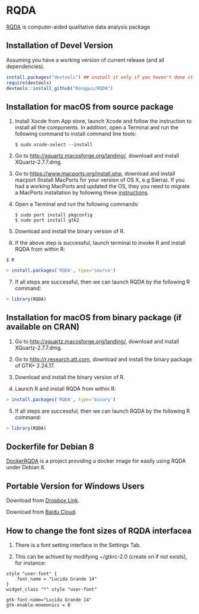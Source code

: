 # RQDA

[RQDA](http://rqda.r-forge.r-project.org/) is computer-aided qualitative data analysis package

## Installation of Devel Version

Assuming you have a working version of current release (and all dependencies).

```R
install.packages("devtools") ## install it only if you haven't done it yet
require(devtools)
devtools::install_github("Ronggui/RQDA")
```



## Installation for macOS from source package

1. Install Xocde from App store, launch Xcode and follow the instruction to install all the components. In addition, open a Terminal and run the following command to install command line tools: 
   ```
   $ sudo xcode-select --install
   ```

2. Go to http://xquartz.macosforge.org/landing/, download and install XQuartz-2.7.7.dmg.

3. Go to https://www.macports.org/install.php, download and install macport (Install MacPorts for your version of OS X, e.g Sierra). If you had a working MacPorts and updated the OS, they you need to migrate a MacPorts installation by following these [instructions](https://trac.macports.org/wiki/Migration). 

4. Open a Terminal and run the following commands:
   ```
   $ sudo port install pkgconfig
   $ sudo port install gtk2
   ```

5. Download and install the binary version of R.

6. If the above step is successful, launch terminal to invoke R and install RQDA from within R:

```terminal
$ R
```
```R
> install.packages('RQDA', type='source')
```

7. If all steps are successful, then we can launch RQDA by the following R command:
```R
> library(RQDA) 
```



## Installation for macOS from binary package (if available on CRAN)

1. Go to http://xquartz.macosforge.org/landing/, download and install XQuartz-2.7.7.dmg.

2. Go to http://r.research.att.com, download and install the binary package of GTK+ 2.24.17. 

3. Download and install the binary version of R.

4. Launch R and install RQDA from within R:
```R
> install.packages('RQDA', type='binary')
```

5. If all steps are successful, then we can launch RQDA by the following R command:
```R
> library(RQDA) 
```



## Dockerfile for Debian 8 

[DockerRQDA](https://github.com/FrdVnW/dockerqda) is a project providing a docker image for easily using RQDA under Debian 8.




## Portable Version for Windows Users
Download from [Dropbox Link](https://www.dropbox.com/s/5zebadz41dep09k/RQDA_0.3_1.rar?dl=0).

Download from [Baidu Cloud](https://pan.baidu.com/s/1nwsRPFAKjjdbv6nMyOsctA).



## How to change the font sizes of RQDA interfacea
1. There is a font setting interface in the Settings Tab.

2. This can be achived by modifying ~/gtkrc-2.0 (create on if not exists), for instance:

```
style "user-font" {
    font_name = "Lucida Grande 14"
}
widget_class "*" style "user-font"

gtk-font-name="Lucida Grande 14"
gtk-enable-mnemonics = 0
```
